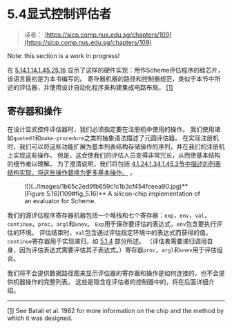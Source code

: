 # 5.4显式控制评估者

> 译者： [https://sicp.comp.nus.edu.sg/chapters/109](https://sicp.comp.nus.edu.sg/chapters/109)

Note: this section is a work in progress!

在 [5.1](95)[4.1.1](74)[4.1.4](77)[5.2](101)[5.16](109#fig_5.16) 显示了这样的硬件实现：用作Scheme评估程序的硅芯片，该语言最初是为本书编写的。 寄存器机器的路径和控制器规范，类似于本节中所述的评估器，并使用设计自动化程序来构建集成电路布局。 [[1]](109#footnote-1)

## 寄存器和操作

在设计显式控件评估器时，我们必须指定要在注册机中使用的操作。 我们使用诸如`quoted?`和`make-procedure`之类的抽象语法描述了元圆评估器。 在实现注册机时，我们可以将这些功能扩展为基本列表结构存储操作的序列，并在我们的注册机上实现这些操作。 但是，这会使我们的评估人员变得非常冗长，从而使基本结构的细节难以理解。 为了澄清说明，我们将包括 [4.1.2](75)[4.1.3](76)[4.1.4](77)[5.3节中描述的列表结构实现，将这些操作替换为更多基本操作。](106) 。

<figure>![](../Images/1b65c2ed9fb659c1c1b3cf454fceea90.jpg)**[Figure 5.16](109#fig_5.16)** A silicon-chip implementation of an evaluator for Scheme.</figure>

我们的源评估程序寄存器机器包括一个堆栈和七个寄存器：`exp`，`env`，`val`，`continue`，`proc`，`argl`和`unev`。 `Exp`用于保存要评估的表达式，`env`包含要执行评估的环境。 评估结束时，`val`包含通过评估指定环境中的表达式而获得的值。 `continue`寄存器用于实现递归，如 [5.1.4](99) 部分所述。 （评估者需要递归调用自身，因为评估表达式需要评估其子表达式。）寄存器`proc`，`argl`和`unev`用于评估组合。

我们将不会提供数据路径图来显示评估器的寄存器和操作是如何连接的，也不会提供机器操作的完整列表。 这些是隐含在评估者的控制器中的，将在后面详细介绍。

* * *

[[1]](109#footnote-link-1) See <citation>Batali et al. 1982</citation> for more information on the chip and the method by which it was designed.

